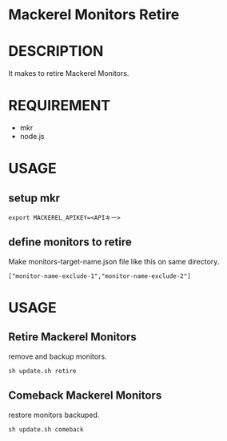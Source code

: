 # Mackerel Monitors Retire

# DESCRIPTION
It makes to retire Mackerel Monitors.

# REQUIREMENT
* mkr
* node.js

# USAGE
## setup mkr

```
export MACKEREL_APIKEY=<APIキー>
```

## define monitors to retire
Make monitors-target-name.json file like this on same directory.

```
["monitor-name-exclude-1","monitor-name-exclude-2"]
```

# USAGE
## Retire Mackerel Monitors
remove and backup monitors.

```
sh update.sh retire
```

##  Comeback Mackerel Monitors
restore monitors backuped.
```
sh update.sh comeback
```
